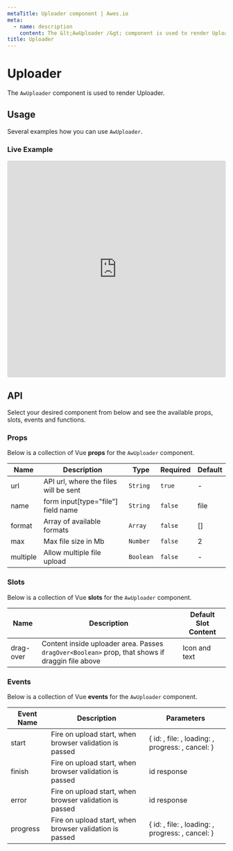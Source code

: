 ```yaml
---
metaTitle: Uploader сomponent | Awes.io
meta:
  - name: description
    content: The &lt;AwUploader /&gt; component is used to render Uploader - UI Vue component for Awes.io.
title: Uploader
---
```

# Uploader

The `AwUploader` component is used to render Uploader.


## Usage
Several examples how you can use `AwUploader`.

### Live Example
<iframe
     src='https://codesandbox.io/embed/github/awes-io/client/tree/master/examples/basic-ui?autoresize=1&fontsize=14&hidenavigation=1&initialpath=%2Faw-uploader&module=%2Fpages%2Faw-uploader.vue&theme=dark&view=editor'
     style='width:100%; height:500px; border:0; border-radius: 4px; overflow:hidden;'
     title='basic-ui'
     allow='geolocation; microphone; camera; midi; vr; accelerometer; gyroscope; payment; ambient-light-sensor; encrypted-media; usb'
     sandbox='allow-modals allow-forms allow-popups allow-scripts allow-same-origin'
   ></iframe>

## API
Select your desired component from below and see the available props, slots, events and functions.

### Props
Below is a collection of Vue **props** for the `AwUploader` component.
<!-- @vuese:AwUploader:props:start -->
|Name|Description|Type|Required|Default|
|---|---|---|---|---|
|url|API url, where the files will be sent|`String`|`true`|-|
|name|form input[type="file"] field name|`String`|`false`|file|
|format|Array of available formats|`Array`|`false`|[]|
|max|Max file size in Mb|`Number`|`false`|2|
|multiple|Allow multiple file upload|`Boolean`|`false`|-|

<!-- @vuese:AwUploader:props:end -->

### Slots
Below is a collection of Vue **slots** for the `AwUploader` component.
<!-- @vuese:AwUploader:slots:start -->
|Name|Description|Default Slot Content|
|---|---|---|
|drag-over|Content inside uploader area. Passes `dragOver<Boolean>` prop, that shows if draggin file above|Icon and text|

<!-- @vuese:AwUploader:slots:end -->

### Events
Below is a collection of Vue **events** for the `AwUploader` component.
<!-- @vuese:AwUploader:events:start -->
|Event Name|Description|Parameters|
|---|---|---|
|start|Fire on upload start, when browser validation is passed|{ id: <Number>, file: <String>, loading: <Boolean>, progress: <Number>, cancel: <Function> }|
|finish|Fire on upload start, when browser validation is passed|id <Number> response <axios success response>|
|error|Fire on upload start, when browser validation is passed|id <Number> response <axios error response>|
|progress|Fire on upload start, when browser validation is passed|{ id: <Number>, file: <String>, loading: <Boolean>, progress: <Number>, cancel: <Function> }|

<!-- @vuese:AwUploader:events:end -->
